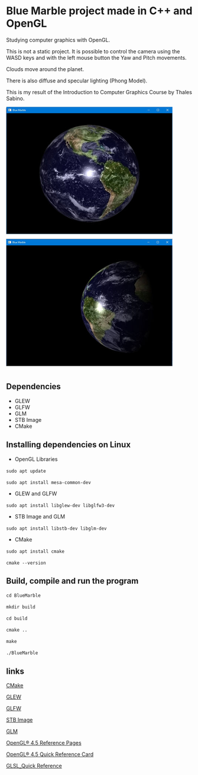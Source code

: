 # Blue Marble project made in C++ and OpenGL

Studying computer graphics with OpenGL.

This is not a static project. It is possible to control the camera using the WASD keys and with the left mouse button the Yaw and Pitch movements.

Clouds move around the planet.

There is also diffuse and specular lighting (Phong Model).

This is my result of the Introduction to Computer Graphics Course by Thales Sabino.

<img src="https://github.com/mcleber/Cpp-OpenGL-Blue-Marble/blob/main/screenshot/BlueMarbleImage01.jpg" width="450" height="354">

<img src="https://github.com/mcleber/Cpp-OpenGL-Blue-Marble/blob/main/screenshot/BlueMarbleImage02.jpg" width="450" height="354">

## Dependencies

* GLEW
* GLFW
* GLM
* STB Image
* CMake

## Installing dependencies on Linux

* OpenGL Libraries

``sudo apt update``

``sudo apt install mesa-common-dev``

* GLEW and GLFW

``sudo apt install libglew-dev libglfw3-dev``

- STB Image and GLM

``sudo apt install libstb-dev libglm-dev``

- CMake

``sudo apt install cmake``

``cmake --version``

## Build, compile and run the program

``cd BlueMarble``

``mkdir build``

``cd build``

``cmake ..``

``make``

``./BlueMarble``

## links

[CMake](https://cmake.org)

[GLEW](https://glew.sourceforge.net)

[GLFW](https://www.glfw.org)

[STB Image](https://github.com/nothings/stb)

[GLM](https://github.com/g-truc/glm)

[OpenGL® 4.5 Reference Pages](https://registry.khronos.org/OpenGL-Refpages/gl4/)

[OpenGL® 4.5 Quick Reference Card](https://www.khronos.org/files/opengl45-quick-reference-card.pdf)

[GLSL_Quick Reference](http://mew.cx/glsl_quickref.pdf)
